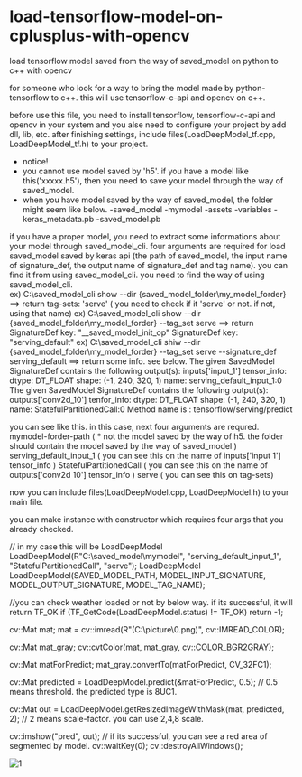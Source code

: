 # load-tensorflow-model-on-cplusplus-with-opencv
load tensorflow model saved from the way of saved_model on python to c++ with opencv 

for someone who look for a way to bring the model made by python-tensorflow to c++.
this will use tensorflow-c-api and opencv on c++.

before use this file, you need to install tensorflow, tensorflow-c-api and opencv in your system and you alse need to configure your project by add dll, lib, etc.
after finishing settings, include files(LoadDeepModel_tf.cpp, LoadDeepModel_tf.h) to your project.


* notice! 
* you cannot use model saved by 'h5'. if you have a model like this('xxxxx.h5'), then you need to save your model through the way of saved_model.
* when you have model saved by the way of saved_model, the folder might seem like below.
 -saved_model
   -mymodel
     -assets
     -variables
     -keras_metadata.pb
     -saved_model.pb


if you have a proper model, you need to extract some informations about your model through saved_model_cli.
four arguments are required for load saved_model saved by keras api  (the path of saved_model, the input name of signature_def, the output name of signature_def and tag name).
you can find it from using saved_model_cli. you need to find the way of using saved_model_cli.  
ex) C:\saved_model_cli show --dir {saved_model_folder\my_model_forder}  ==> return tag-sets: 'serve' ( you need to check if it 'serve' or not. if not, using that name)
ex) C:\saved_model_cli show --dir {saved_model_folder\my_model_forder} --tag_set serve  ==> return SignatureDef key: "__saved_model_init_op"
                                                                                                    SignatureDef key: "serving_default"
ex) C:\saved_model_cli shiw --dir {saved_model_folder\my_model_forder} --tag_set serve --signature_def serving_default ==> return some info. see below.
    The given SavedModel SignatureDef contains the following output(s):
      inputs['input_1'] tensor_info:
          dtype: DT_FLOAT
  				shape: (-1, 240, 320, 1)
  				name: serving_default_input_1:0
  		The given SavedModel SignatureDef contains the following output(s):
  			outputs['conv2d_10'] tenfor_info:
  				dtype: DT_FLOAT
  				shape: (-1, 240, 320, 1)
  				name: StatefulPartitionedCall:0
  		Method name is : tensorflow/serving/predict
 
you can see like this. in this case, next four arguments are requred.
  mymodel-forder-path  ( * not the model saved by the way of h5. the folder should contain the model saved by the way of saved_model ) 
  serving_default_input_1  ( you can see this on the name of inputs['input 1'] tensor_info )
  StatefulPartitionedCall  ( you can see this on the name of outputs['conv2d 10'] tensor_info )
  serve ( you can see this on tag-sets)



now you can include files(LoadDeepModel.cpp, LoadDeepModel.h) to your main file. 

you can make instance with constructor which requires four args that you already checked.

// in my case this will be LoadDeepModel LoadDeepModel(R"C:\saved_model\mymodel", "serving_default_input_1", "StatefulPartitionedCall", "serve");
LoadDeepModel LoadDeepModel(SAVED_MODEL_PATH, MODEL_INPUT_SIGNATURE, MODEL_OUTPUT_SIGNATURE, MODEL_TAG_NAME);

//you can check weather loaded or not by below way. if its successful, it will return TF_OK
if (TF_GetCode(LoadDeepModel.status) != TF_OK)
  return -1;
  
 cv::Mat mat;
 mat = cv::imread(R"(C:\picture\0.png)", cv::IMREAD_COLOR);
 
 cv::Mat mat_gray;
 cv::cvtColor(mat, mat_gray, cv::COLOR_BGR2GRAY);
 
 cv::Mat matForPredict;
 mat_gray.convertTo(matForPredict, CV_32FC1);
 
 cv::Mat predicted = LoadDeepModel.predict(&matForPredict, 0.5);  // 0.5 means threshold. the predicted type is 8UC1.
 
 cv::Mat out = LoadDeepModel.getResizedImageWithMask(mat, predicted, 2);  // 2 means scale-factor. you can use 2,4,8 scale.
 
 cv::imshow("pred", out);    // if its successful, you can see a red area of segmented by model.
 cv::waitKey(0);
 cv::destroyAllWindows();
 
 
 
 
 
 ![1](https://user-images.githubusercontent.com/96859911/170189820-5698076d-1a07-44cc-a207-c41b2bc8532a.png)

 
 

